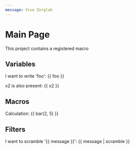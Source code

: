 ```yaml
---
message: Vive Zorglub
---
```


# Main Page

This project contains a registered macro

## Variables
I want to write 'foo': {{ foo }}

x2 is also present: {{ x2 }}

## Macros

Calculation: {{ bar(2, 5) }}

## Filters

I want to scramble '{{ message }}': {{ message | scramble }}